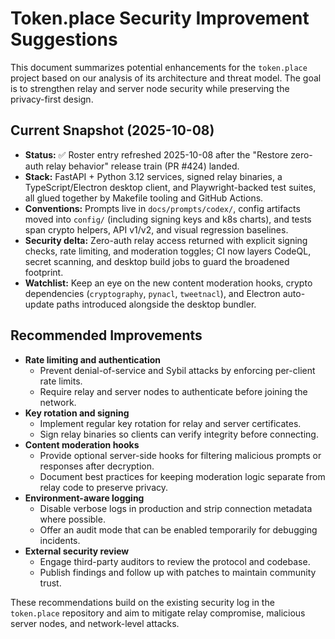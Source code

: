 # Token.place Security Improvement Suggestions

This document summarizes potential enhancements for the `token.place` project based on our analysis
of its architecture and threat model. The goal is to strengthen relay and server node security while
preserving the privacy-first design.

## Current Snapshot (2025-10-08)

- **Status:** ✅ Roster entry refreshed 2025-10-08 after the "Restore zero-auth relay behavior"
  release train (PR #424) landed.
- **Stack:** FastAPI + Python 3.12 services, signed relay binaries, a TypeScript/Electron desktop
  client, and Playwright-backed test suites, all glued together by Makefile tooling and GitHub
  Actions.
- **Conventions:** Prompts live in `docs/prompts/codex/`, config artifacts moved into
  `config/` (including signing keys and k8s charts), and tests span crypto helpers, API v1/v2, and
  visual regression baselines.
- **Security delta:** Zero-auth relay access returned with explicit signing checks, rate limiting,
  and moderation toggles; CI now layers CodeQL, secret scanning, and desktop build jobs to guard the
  broadened footprint.
- **Watchlist:** Keep an eye on the new content moderation hooks, crypto dependencies
  (`cryptography`, `pynacl`, `tweetnacl`), and Electron auto-update paths introduced alongside the
  desktop bundler.

## Recommended Improvements

- **Rate limiting and authentication**
  - Prevent denial-of-service and Sybil attacks by enforcing per-client rate limits.
  - Require relay and server nodes to authenticate before joining the network.
- **Key rotation and signing**
  - Implement regular key rotation for relay and server certificates.
  - Sign relay binaries so clients can verify integrity before connecting.
- **Content moderation hooks**
  - Provide optional server-side hooks for filtering malicious prompts or responses after
    decryption.
  - Document best practices for keeping moderation logic separate from relay code to preserve
    privacy.
- **Environment-aware logging**
  - Disable verbose logs in production and strip connection metadata where possible.
  - Offer an audit mode that can be enabled temporarily for debugging incidents.
- **External security review**
  - Engage third-party auditors to review the protocol and codebase.
  - Publish findings and follow up with patches to maintain community trust.

These recommendations build on the existing security log in the `token.place` repository and aim to
mitigate relay compromise, malicious server nodes, and network-level attacks.
